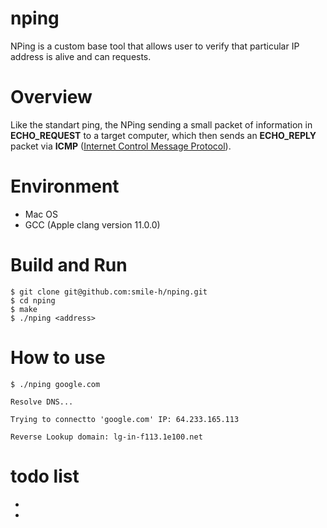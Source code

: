 # nping
NPing is a custom base tool that allows user to verify that particular IP address is alive and can requests.

# Overview
Like the standart ping, the NPing sending a small packet of information in **ECHO_REQUEST** to a target computer, which then sends an **ECHO_REPLY** packet via **ICMP** ([Internet Control Message Protocol](https://en.wikipedia.org/wiki/Internet_Control_Message_Protocol)).

# Environment
* Mac OS
* GCC (Apple clang version 11.0.0)

# Build and Run
``` 
$ git clone git@github.com:smile-h/nping.git
$ cd nping
$ make
$ ./nping <address>
```

# How to use
```
$ ./nping google.com

Resolve DNS...

Trying to connectto 'google.com' IP: 64.233.165.113

Reverse Lookup domain: lg-in-f113.1e100.net
```

# todo list
*
*

